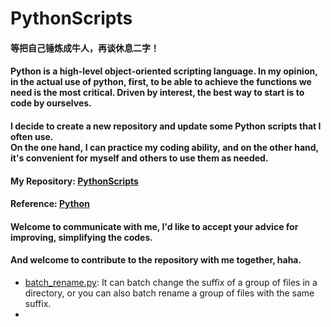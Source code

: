 # PythonScripts
#### 等把自己锤炼成牛人，再谈休息二字！
#### Python is a high-level object-oriented scripting language. In my opinion, in the actual use of python, first, to be able to achieve the functions we need is the most critical. Driven by interest, the best way to start is to code by ourselves. 
#### I decide to create a new repository and update some Python scripts that I often use. On the one hand, I can practice my coding ability, and on the other hand, it's convenient for myself and others to use them as needed.
#### My Repository: [PythonScripts](https://github.com/haoningwu3639/PythonScripts)
#### Reference: [Python](https://github.com/geekcomputers/Python)
#### Welcome to communicate with me, I'd like to accept your advice for improving, simplifying the codes.
#### And welcome to contribute to the repository with me together, haha.

- [batch_rename.py](https://github.com/haoningwu3639/PythonScripts/blob/master/batch_rename.py): It can batch change the suffix of a group of files in a directory, or you can also batch rename a group of files with the same suffix.
- 